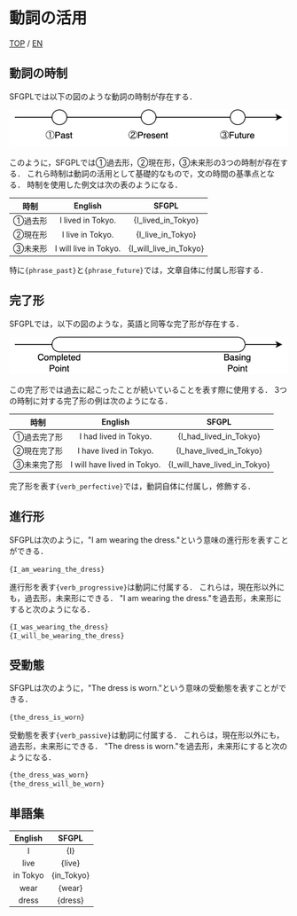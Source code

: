 # 動詞の活用

[TOP](../../readme.md)
/
[EN](../en/verbConjugation.md)

## 動詞の時制

SFGPLでは以下の図のような動詞の時制が存在する．

![BasingPoint](../img/BasingPoint.jpg)

このように，SFGPLでは①過去形，②現在形，③未来形の3つの時制が存在する．
これら時制は動詞の活用として基礎的なもので，文の時間の基準点となる．
時制を使用した例文は次の表のようになる．

|時制|English|SFGPL|
|:-:|:-:|:-:|
|①過去形|I lived in Tokyo.|{I_lived_in_Tokyo}|
|②現在形|I live in Tokyo.|{I_live_in_Tokyo}|
|③未来形|I will live in Tokyo.|{I_will_live_in_Tokyo}|

特に```{phrase_past}```と```{phrase_future}```では，文章自体に付属し形容する．

## 完了形

SFGPLでは，以下の図のような，英語と同等な完了形が存在する．

![PerfectForm](../img/PerfectForm.jpg)

この完了形では過去に起こったことが続いていることを表す際に使用する．
3つの時制に対する完了形の例は次のようになる．

|時制|English|SFGPL|
|:-:|:-:|:-:|
|①過去完了形|I had lived in Tokyo.|{I_had_lived_in_Tokyo}|
|②現在完了形|I have lived in Tokyo.|{I_have_lived_in_Tokyo}|
|③未来完了形|I will have lived in Tokyo.|{I_will_have_lived_in_Tokyo}|

完了形を表す```{verb_perfective}```では，動詞自体に付属し，修飾する．

## 進行形

SFGPLは次のように，"I am wearing the dress."という意味の進行形を表すことができる．

```{I_am_wearing_the_dress}```

進行形を表す```{verb_progressive}```は動詞に付属する．
これらは，現在形以外にも，過去形，未来形にできる．
"I am wearing the dress."を過去形，未来形にすると次のようになる．

```SFGPL
{I_was_wearing_the_dress}
{I_will_be_wearing_the_dress}
```

## 受動態

SFGPLは次のように，"The dress is worn."という意味の受動態を表すことができる．

```{the_dress_is_worn}```

受動態を表す```{verb_passive}```は動詞に付属する．
これらは，現在形以外にも，過去形，未来形にできる．
"The dress is worn."を過去形，未来形にすると次のようになる．

```SFGPL
{the_dress_was_worn}
{the_dress_will_be_worn}
```

## 単語集

|English|SFGPL|
|:-:|:-:|
|I|{I}|
|live|{live}|
|in Tokyo|{in_Tokyo}|
|wear|{wear}|
|dress|{dress}|

